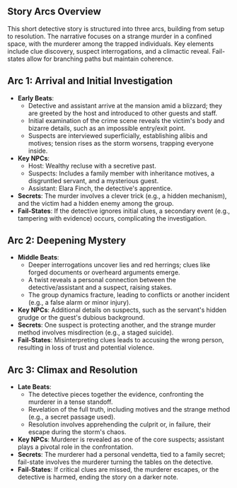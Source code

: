 ## Story Arcs Overview
This short detective story is structured into three arcs, building from setup to resolution. The narrative focuses on a strange murder in a confined space, with the murderer among the trapped individuals. Key elements include clue discovery, suspect interrogations, and a climactic reveal. Fail-states allow for branching paths but maintain coherence.

## Arc 1: Arrival and Initial Investigation
- **Early Beats**:
  - Detective and assistant arrive at the mansion amid a blizzard; they are greeted by the host and introduced to other guests and staff.
  - Initial examination of the crime scene reveals the victim's body and bizarre details, such as an impossible entry/exit point.
  - Suspects are interviewed superficially, establishing alibis and motives; tension rises as the storm worsens, trapping everyone inside.
- **Key NPCs**:
  - Host: Wealthy recluse with a secretive past.
  - Suspects: Includes a family member with inheritance motives, a disgruntled servant, and a mysterious guest.
  - Assistant: Elara Finch, the detective's apprentice.
- **Secrets**: The murder involves a clever trick (e.g., a hidden mechanism), and the victim had a hidden enemy among the group.
- **Fail-States**: If the detective ignores initial clues, a secondary event (e.g., tampering with evidence) occurs, complicating the investigation.

## Arc 2: Deepening Mystery
- **Middle Beats**:
  - Deeper interrogations uncover lies and red herrings; clues like forged documents or overheard arguments emerge.
  - A twist reveals a personal connection between the detective/assistant and a suspect, raising stakes.
  - The group dynamics fracture, leading to conflicts or another incident (e.g., a false alarm or minor injury).
- **Key NPCs**: Additional details on suspects, such as the servant's hidden grudge or the guest's dubious background.
- **Secrets**: One suspect is protecting another, and the strange murder method involves misdirection (e.g., a staged suicide).
- **Fail-States**: Misinterpreting clues leads to accusing the wrong person, resulting in loss of trust and potential violence.

## Arc 3: Climax and Resolution
- **Late Beats**:
  - The detective pieces together the evidence, confronting the murderer in a tense standoff.
  - Revelation of the full truth, including motives and the strange method (e.g., a secret passage used).
  - Resolution involves apprehending the culprit or, in failure, their escape during the storm's chaos.
- **Key NPCs**: Murderer is revealed as one of the core suspects; assistant plays a pivotal role in the confrontation.
- **Secrets**: The murderer had a personal vendetta, tied to a family secret; fail-state involves the murderer turning the tables on the detective.
- **Fail-States**: If critical clues are missed, the murderer escapes, or the detective is harmed, ending the story on a darker note.